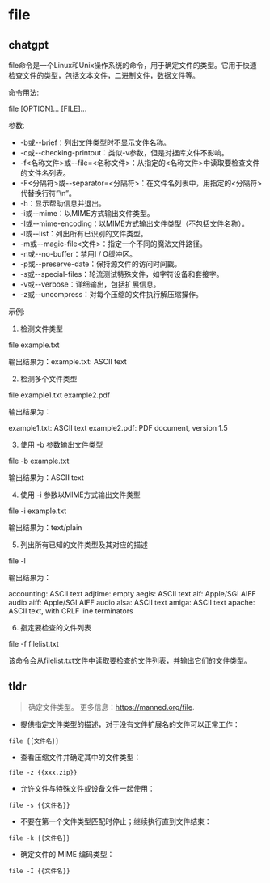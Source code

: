 # file 
## chatgpt 
file命令是一个Linux和Unix操作系统的命令，用于确定文件的类型。它用于快速检查文件的类型，包括文本文件，二进制文件，数据文件等。

命令用法:

file [OPTION]... [FILE]...

参数:

- -b或--brief：列出文件类型时不显示文件名称。
- -c或--checking-printout：类似-v参数，但是对据库文件不影响。
- -f<名称文件>或--file=<名称文件>：从指定的<名称文件>中读取要检查文件的文件名列表。
- -F<分隔符>或--separator=<分隔符>：在文件名列表中，用指定的<分隔符>代替换行符”\n”。
- -h：显示帮助信息并退出。
- -i或--mime：以MIME方式输出文件类型。
- -I或--mime-encoding：以MIME方式输出文件类型（不包括文件名称）。
- -l或--list：列出所有已识别的文件类型。
- -m或--magic-file<文件>：指定一个不同的魔法文件路径。
- -n或--no-buffer：禁用I / O缓冲区。
- -p或--preserve-date：保持源文件的访问时间戳。
- -s或--special-files：轮流测试特殊文件，如字符设备和套接字。
- -v或--verbose：详细输出，包括扩展信息。
- -z或--uncompress：对每个压缩的文件执行解压缩操作。

示例:

1. 检测文件类型

file example.txt

输出结果为：example.txt: ASCII text

2. 检测多个文件类型

file example1.txt example2.pdf

输出结果为：

example1.txt: ASCII text
example2.pdf: PDF document, version 1.5

3. 使用 -b 参数输出文件类型

file -b example.txt

输出结果为：ASCII text

4. 使用 -i 参数以MIME方式输出文件类型

file -i example.txt

输出结果为：text/plain

5. 列出所有已知的文件类型及其对应的描述

file -l

输出结果为：

accounting:             ASCII text
adjtime:                empty
aegis:                  ASCII text
aif:                    Apple/SGI AIFF audio
aiff:                   Apple/SGI AIFF audio
alsa:                   ASCII text
amiga:                  ASCII text
apache:                 ASCII text, with CRLF line terminators

6. 指定要检查的文件列表

file -f filelist.txt

该命令会从filelist.txt文件中读取要检查的文件列表，并输出它们的文件类型。 

## tldr 
 
> 确定文件类型。
> 更多信息：<https://manned.org/file>.

- 提供指定文件类型的描述，对于没有文件扩展名的文件可以正常工作：

`file {{文件名}}`

- 查看压缩文件并确定其中的文件类型：

`file -z {{xxx.zip}}`

- 允许文件与特殊文件或设备文件一起使用：

`file -s {{文件名}}`

- 不要在第一个文件类型匹配时停止；继续执行直到文件结束：

`file -k {{文件名}}`

- 确定文件的 MIME 编码类型：

`file -I {{文件名}}`
